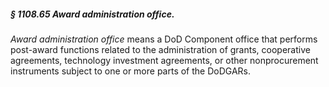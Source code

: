##### § 1108.65 Award administration office. #####

*Award administration office* means a DoD Component office that performs post-award functions related to the administration of grants, cooperative agreements, technology investment agreements, or other nonprocurement instruments subject to one or more parts of the DoDGARs.